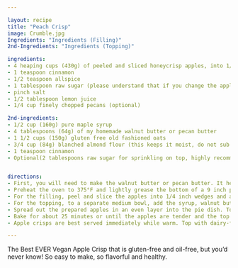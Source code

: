 ```yaml
---

layout: recipe
title: "Peach Crisp"
image: Crumble.jpg
Ingredients: "Ingredients (Filling)"
2nd-Ingredients: "Ingredients (Topping)"

ingredients:
- 4 heaping cups (430g) of peeled and sliced honeycrisp apples, into 1/4 inch slices (the weight is AFTER they are peeled/sliced)
- 1 teaspoon cinnamon
- 1/2 teaspoon allspice
- 1 tablespoon raw sugar (please understand that if you change the apples to sour or less sweet than honeycrisp, you may need more sugar)
- pinch salt
- 1/2 tablespoon lemon juice
- 1/4 cup finely chopped pecans (optional)

2nd-ingredients:
- 1/2 cup (160g) pure maple syrup
- 4 tablespoons (64g) of my homemade walnut butter or pecan butter
- 1 1/2 cups (150g) gluten free old fashioned oats
- 3/4 cup (84g) blanched almond flour (this keeps it moist, do not sub with another flour, as that will change the buttery topping)
- 1 teaspoon cinnamon
- Optional(2 tablespoons raw sugar for sprinkling on top, highly recommended for shine and crunch!)


directions:
- First, you will need to make the walnut butter or pecan butter. It helps to do this the day before so it's ready to go. This replaces any oil or butter, yet still gives a wonderful buttery taste and crisp.
- Preheat the oven to 375°F and lightly grease the bottom of a 9 inch pie dish.
- For the filling, peel and slice the apples into 1/4 inch wedges and add to a large bowl. Add the cinnamon, allspice, sugar, lemon juice and pecans. Set aside.
- For the topping, to a separate medium bowl, add the syrup, walnut butter and cinnamon and stir until smooth. Add the oats and almond flour and mix for a couple of minutes until very thick and sticky, as pictured.
- Spread out the prepared apples in an even layer into the pie dish. Top with the topping mixture with your fingers and make sure all the apples are well covered evenly.
- Bake for about 25 minutes or until the apples are tender and the top is a nice golden brown.
- Apple crisps are best served immediately while warm. Top with dairy-free whip cream, such as the So Delicious cocowhip or a vegan ice cream

---
```


The Best EVER Vegan Apple Crisp that is gluten-free and oil-free, but you’d never know! So easy to make, so flavorful and healthy. 
